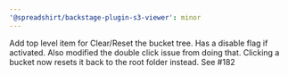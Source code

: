 ```yaml
---
'@spreadshirt/backstage-plugin-s3-viewer': minor
---
```


Add top level item for Clear/Reset the bucket tree. Has a disable flag if activated. Also modified the double click issue from doing that. Clicking a bucket now resets it back to the root folder instead. See #182
